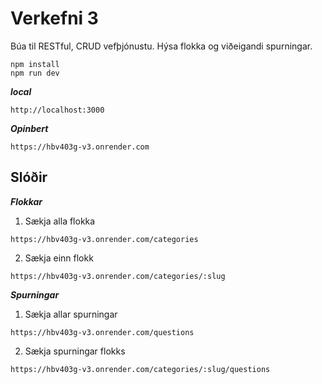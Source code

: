 # Verkefni 3
Búa til RESTful, CRUD vefþjónustu.
Hýsa flokka og viðeigandi spurningar.

```
npm install
npm run dev
```

***local***
```
http://localhost:3000
```

***Opinbert***
```
https://hbv403g-v3.onrender.com
```

## Slóðir

***Flokkar***
1. Sækja alla flokka
```
https://hbv403g-v3.onrender.com/categories
```

2. Sækja einn flokk
```
https://hbv403g-v3.onrender.com/categories/:slug
```

***Spurningar***
1. Sækja allar spurningar
```
https://hbv403g-v3.onrender.com/questions
```

2. Sækja spurningar flokks
```
https://hbv403g-v3.onrender.com/categories/:slug/questions
```